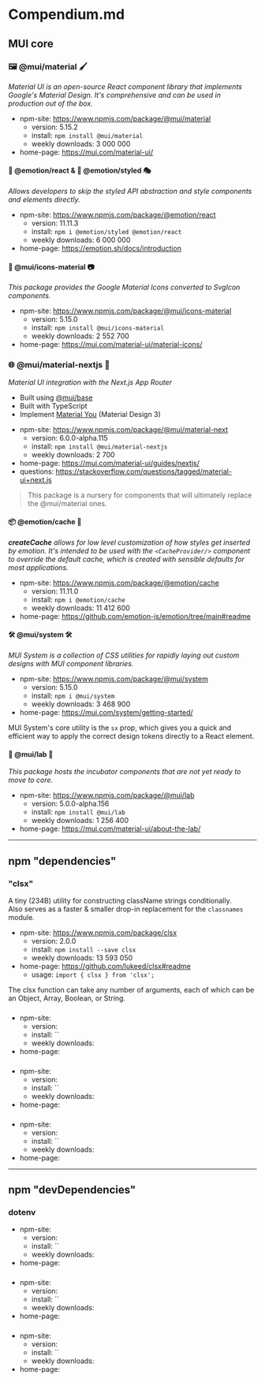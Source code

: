 # Compendium.md

## MUI core

### 🖼️ @mui/material 🖌️
_Material UI is an open-source React component library that implements Google's Material Design.
It's comprehensive and can be used in production out of the box._

* npm-site: https://www.npmjs.com/package/@mui/material
  - version: 5.15.2
  - install: `npm install @mui/material`
  - weekly downloads: 3 000 000
* home-page: https://mui.com/material-ui/

#### 🚀 @emotion/react & 💅 @emotion/styled 🎭
_Allows developers to skip the styled API abstraction and style components and elements directly._

* npm-site: https://www.npmjs.com/package/@emotion/react
  - version: 11.11.3
  - install: `npm i @emotion/styled @emotion/react`
  - weekly downloads: 6 000 000
* home-page: https://emotion.sh/docs/introduction

#### 🎨 @mui/icons-material 📷
_This package provides the Google Material Icons converted to SvgIcon components._

* npm-site: https://www.npmjs.com/package/@mui/icons-material
  - version: 5.15.0
  - install: `npm install @mui/icons-material`
  - weekly downloads: 2 552 700
* home-page: https://mui.com/material-ui/material-icons/

### 🌐 @mui/material-nextjs 🧩
_Material UI integration with the Next.js App Router_
- Built using [@mui/base](https://mui.com/base-ui/getting-started/)
- Built with TypeScript
- Implement [Material You](https://m3.material.io/) (Material Design 3)

* npm-site: https://www.npmjs.com/package/@mui/material-next
  - version: 6.0.0-alpha.115
  - install: `npm install @mui/material-nextjs`
  - weekly downloads: 2 700
* home-page: https://mui.com/material-ui/guides/nextjs/
* questions: https://stackoverflow.com/questions/tagged/material-ui+next.js

> This package is a nursery for components that will ultimately replace the @mui/material ones.

#### 📦 @emotion/cache 🧠
_**createCache** allows for low level customization of how styles get inserted by emotion. 
It's intended to be used with the `<CacheProvider/>` component to override the default cache, which is created with sensible defaults for most applications._

* npm-site: https://www.npmjs.com/package/@emotion/cache
  - version: 11.11.0
  - install: `npm i @emotion/cache`
  - weekly downloads: 11 412 600
* home-page: https://github.com/emotion-js/emotion/tree/main#readme

#### 🛠️ @mui/system 🛠️
_MUI System is a collection of CSS utilities for rapidly laying out custom designs with MUI component libraries._

* npm-site: https://www.npmjs.com/package/@mui/system
  - version: 5.15.0
  - install: `npm i @mui/system`
  - weekly downloads: 3 468 900
* home-page: https://mui.com/system/getting-started/

MUI System's core utility is the `sx` prop, which gives you a quick and efficient way to apply the correct design tokens directly to a React element.

#### 🧪 @mui/lab 🔬
_This package hosts the incubator components that are not yet ready to move to core._

* npm-site: https://www.npmjs.com/package/@mui/lab
  - version: 5.0.0-alpha.156
  - install: `npm install @mui/lab`
  - weekly downloads: 1 256 400
* home-page: https://mui.com/material-ui/about-the-lab/

- - -

## npm "dependencies"

### "clsx"
A tiny (234B) utility for constructing className strings conditionally.\
Also serves as a faster & smaller drop-in replacement for the `classnames` module.

* npm-site: https://www.npmjs.com/package/clsx
  - version: 2.0.0
  - install: `npm install --save clsx`
  - weekly downloads: 13 593 050
* home-page: https://github.com/lukeed/clsx#readme
  - usage: `import { clsx } from 'clsx';`

The clsx function can take any number of arguments, each of which can be an Object, Array, Boolean, or String.



### 

* npm-site:
  - version:
  - install: ``
  - weekly downloads:
* home-page:

### 

* npm-site:
  - version:
  - install: ``
  - weekly downloads:
* home-page:

### 

* npm-site:
  - version:
  - install: ``
  - weekly downloads:
* home-page:

- - -

## npm "devDependencies"

### dotenv

* npm-site:
  - version:
  - install: ``
  - weekly downloads:
* home-page:


### 

* npm-site:
  - version:
  - install: ``
  - weekly downloads:
* home-page:

### 

* npm-site:
  - version:
  - install: ``
  - weekly downloads:
* home-page:
